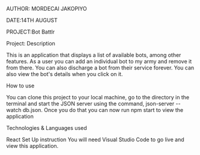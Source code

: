 AUTHOR: MORDECAI JAKOPIYO

DATE:14TH AUGUST

PROJECT:Bot Battlr

Project: Description


This is an application that displays a list of available bots, among other features. As a user you can add an individual bot to my army and remove it from there. You can also discharge a bot from their service forever. You can also view the bot's details when you click on it.

How to use


You can clone this project to your local machine, go to the directory in the terminal and start the JSON server using the command, json-server --watch db.json. Once you do that you can now run npm start to view the application

Technologies & Languages used


React
Set Up instruction
You will need Visual Studio Code to go live and view this application.
